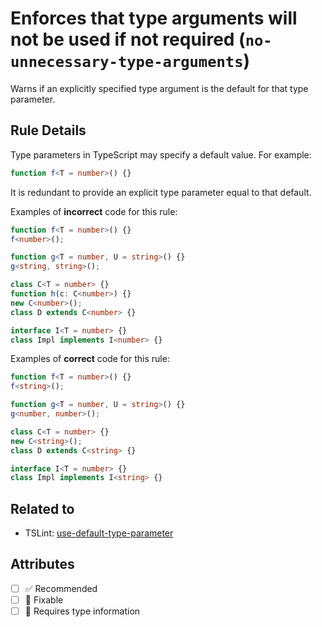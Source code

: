 # Enforces that type arguments will not be used if not required (`no-unnecessary-type-arguments`)

Warns if an explicitly specified type argument is the default for that type parameter.

## Rule Details

Type parameters in TypeScript may specify a default value.
For example:

```ts
function f<T = number>() {}
```

It is redundant to provide an explicit type parameter equal to that default.

Examples of **incorrect** code for this rule:

```ts
function f<T = number>() {}
f<number>();

function g<T = number, U = string>() {}
g<string, string>();

class C<T = number> {}
function h(c: C<number>) {}
new C<number>();
class D extends C<number> {}

interface I<T = number> {}
class Impl implements I<number> {}
```

Examples of **correct** code for this rule:

```ts
function f<T = number>() {}
f<string>();

function g<T = number, U = string>() {}
g<number, number>();

class C<T = number> {}
new C<string>();
class D extends C<string> {}

interface I<T = number> {}
class Impl implements I<string> {}
```

## Related to

- TSLint: [use-default-type-parameter](https://palantir.github.io/tslint/rules/use-default-type-parameter)

## Attributes

- [ ] ✅ Recommended
- [ ] 🔧 Fixable
- [ ] 💭 Requires type information
